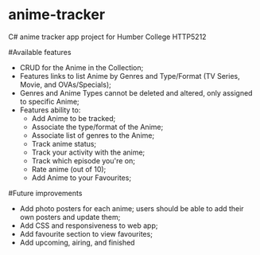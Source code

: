 # anime-tracker
 C# anime tracker app project for Humber College HTTP5212

#Available features
- CRUD for the Anime in the Collection;
- Features links to list Anime by Genres and Type/Format (TV Series, Movie, and OVAs/Specials);
- Genres and Anime Types cannot be deleted and altered, only assigned to specific Anime;
- Features ability to:
  - Add Anime to be tracked;
  - Associate the type/format of the Anime;
  - Associate list of genres to the Anime;
  - Track anime status;
  - Track your activity with the anime;
  - Track which episode you're on;
  - Rate anime (out of 10);
  - Add Anime to your Favourites;

#Future improvements
- Add photo posters for each anime; users should be able to add their own posters and update them;
- Add CSS and responsiveness to web app;
- Add favourite section to view favourites;
- Add upcoming, airing, and finished
